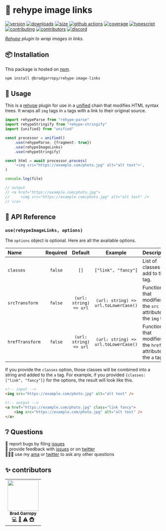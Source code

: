 # 🔗 rehype image links

[![version][version-badge]][npm]
[![downloads][downloads-badge]][npm]
[![size][size-badge]][bundlephobia]
[![github actions][github-actions-badge]][github-actions]
[![coverage][codecov-badge]][codecov]
[![typescript][typescript-badge]][typescript]
[![contributing][contributing-badge]][contributing]
[![contributors][contributors-badge]][contributors]
[![discord][discord-badge]][discord]

_[Rehype][rehype] plugin to wrap images in links._

## 📦 Installation

This package is hosted on [npm][npm].

```bash
npm install @bradgarropy/rehype-image-links
```

## 🥑 Usage

This is a [rehype][rehype] plugin for use in a [unified][unified] chain that modifies HTML syntax trees. It wraps all `img` tags in `a` tags with a link to their original source.

```typescript
import rehypeParse from "rehype-parse"
import rehypeStringify from "rehype-stringify"
import {unified} from "unified"

const processor = unified()
    .use(rehypeParse, {fragment: true})
    .use(rehypeImageLinks)
    .use(rehypeStringify)

const html = await processor.process(
    '<img src="https://example.com/photo.jpg" alt="alt text">',
)

console.log(file)

// output
// <a href="https://example.com/photo.jpg">
//     <img src="https://example.com/photo.jpg" alt="alt text" />
// </a>
```

## 📖 API Reference

### `use(rehypeImageLinks, options)`

The `options` object is optional. Here are all the available options.

| Name            | Required |        Default         |               Example                | Description                                                  |
| :-------------- | :------: | :--------------------: | :----------------------------------: | :----------------------------------------------------------- |
| `classes`       | `false`  |          `[]`          |         `["link", "fancy"]`          | List of classes to add to the `a` tag.                       |
| `srcTransform`  | `false`  | `(url: string) => url` | `(url: string) => url.toLowerCase()` | Function that modifies the `src` attribute on the `img` tag. |
| `hrefTransform` | `false`  | `(url: string) => url` | `(url: string) => url.toLowerCase()` | Function that modifies the `href` attribute on the `a` tag.  |

If you provide the `classes` option, those classes will be combined into a string and added to the `a` tag. For example, if you provided `{classes: ["link", "fancy"]}` for the options, the result will look like this.

```html
<!-- input -->
<img src="https://example.com/photo.jpg" alt="alt text" />

<!-- output -->
<a href="https://example.com/photo.jpg" class="link fancy">
    <img src="https://example.com/photo.jpg" alt="alt text" />
</a>
```

## ❔ Questions

🐛 report bugs by filing [issues][issues]  
📢 provide feedback with [issues][issues] or on [twitter][twitter]  
🙋🏼‍♂️ use my [ama][ama] or [twitter][twitter] to ask any other questions

## ✨ contributors

<!-- ALL-CONTRIBUTORS-LIST:START - Do not remove or modify this section -->
<!-- prettier-ignore-start -->
<!-- markdownlint-disable -->
<table>
  <tr>
    <td align="center"><a href="https://bradgarropy.com"><img src="https://avatars.githubusercontent.com/u/11336745?v=4?s=100" width="100px;" alt=""/><br /><sub><b>Brad Garropy</b></sub></a><br /><a href="https://github.com/bradgarropy/rehype-image-links/commits?author=bradgarropy" title="Code">💻</a> <a href="https://github.com/bradgarropy/rehype-image-links/commits?author=bradgarropy" title="Documentation">📖</a> <a href="https://github.com/bradgarropy/rehype-image-links/commits?author=bradgarropy" title="Tests">⚠️</a> <a href="#infra-bradgarropy" title="Infrastructure (Hosting, Build-Tools, etc)">🚇</a></td>
  </tr>
</table>

<!-- markdownlint-restore -->
<!-- prettier-ignore-end -->

<!-- ALL-CONTRIBUTORS-LIST:END -->

[codecov]: https://app.codecov.io/gh/bradgarropy/rehype-image-links
[contributing]: https://github.com/bradgarropy/rehype-image-links/blob/master/contributing.md
[contributors]: #-contributors
[npm]: https://www.npmjs.com/package/@bradgarropy/rehype-image-links
[codecov-badge]: https://img.shields.io/codecov/c/github/bradgarropy/rehype-image-links?style=flat-square
[version-badge]: https://img.shields.io/npm/v/@bradgarropy/rehype-image-links.svg?style=flat-square
[downloads-badge]: https://img.shields.io/npm/dt/@bradgarropy/rehype-image-links?style=flat-square
[contributing-badge]: https://img.shields.io/badge/PRs-welcome-success?style=flat-square
[contributors-badge]: https://img.shields.io/github/all-contributors/bradgarropy/rehype-image-links?style=flat-square
[issues]: https://github.com/bradgarropy/rehype-image-links/issues
[twitter]: https://twitter.com/bradgarropy
[ama]: https://bradgarropy.com/ama
[bundlephobia]: https://bundlephobia.com/result?p=@bradgarropy/rehype-image-links
[size-badge]: https://img.shields.io/bundlephobia/minzip/@bradgarropy/rehype-image-links?style=flat-square
[github-actions]: https://github.com/bradgarropy/rehype-image-links/actions
[github-actions-badge]: https://img.shields.io/github/workflow/status/bradgarropy/rehype-image-links/%F0%9F%9A%80%20release?style=flat-square
[typescript]: https://www.typescriptlang.org/dt/search?search=%40bradgarropy%2Frehype-image-links
[typescript-badge]: https://img.shields.io/npm/types/@bradgarropy/rehype-image-links?style=flat-square
[discord]: https://bradgarropy.com/discord
[discord-badge]: https://img.shields.io/discord/748196643140010015?style=flat-square
[rehype]: https://github.com/rehypejs/rehype
[unified]: https://github.com/unifiedjs/unified
